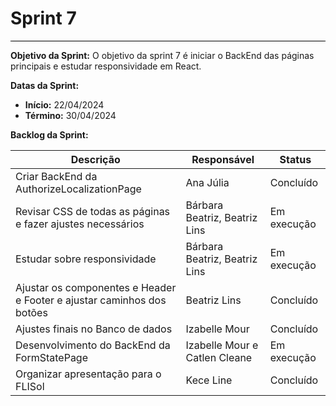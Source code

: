 # **Sprint 7**
<hr style="border: 0; height: 1px; background-color: #000000;">

**Objetivo da Sprint:**
O objetivo da sprint 7 é iniciar o BackEnd das páginas principais e estudar responsividade em React. 

**Datas da Sprint:**

- **Início:** 22/04/2024 
- **Término:** 30/04/2024

**Backlog da Sprint:**

| Descrição | Responsável | Status |
|------------|-------------|-----------------------|
| Criar BackEnd da AuthorizeLocalizationPage | Ana Júlia | Concluído |
| Revisar CSS de todas as páginas e fazer ajustes necessários| Bárbara Beatriz, Beatriz Lins | Em execução |
| Estudar sobre responsividade | Bárbara Beatriz, Beatriz Lins | Em execução |
| Ajustar os componentes e Header e Footer e ajustar caminhos dos botões| Beatriz Lins | Concluído |
| Ajustes finais no Banco de dados | Izabelle Mour | Concluído |
| Desenvolvimento do BackEnd da FormStatePage | Izabelle Mour e Catlen Cleane | Em execução 
| Organizar apresentação para o FLISol | Kece Line | Concluído  